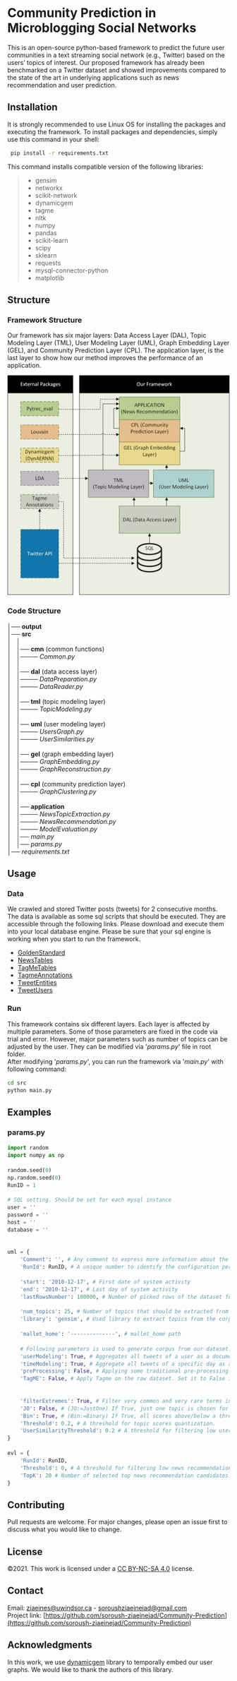 
# Community Prediction in Microblogging Social Networks

This is an open-source python-based framework to predict the future user communities in a text streaming social network (e.g., Twitter) based on the users’ topics of interest. Our proposed framework has already been benchmarked on a Twitter dataset and showed improvements compared to the state of the art in underlying applications such as news recommendation and user prediction.

## Installation

It is strongly recommended to use Linux OS for installing the packages and executing the framework. To install packages and dependencies, simply use this command in your shell:

```bash
 pip install -r requirements.txt
```
This command installs compatible version of the following libraries:

>* gensim
>* networkx
>* scikit-network
>* dynamicgem
>* tagme
>* nltk
>* numpy
>* pandas
>* scikit-learn
>* scipy
>* sklearn
>* requests
>* mysql-connector-python
>* matplotlib

## Structure

### Framework Structure
Our framework has six major layers: Data Access Layer (DAL),
Topic Modeling Layer (TML), User Modeling Layer (UML), Graph
Embedding Layer (GEL), and Community Prediction Layer (CPL).
The application layer, is the last
layer to show how our method improves the performance of an application.

![image info](fig1.png "T")


### Code Structure
│── **output**\
│── **src**\
│&nbsp;&nbsp;&nbsp;│\
│&nbsp;&nbsp;&nbsp;│── **cmn** (common functions)\
│&nbsp;&nbsp;&nbsp;│──── *Common.py*\
│&nbsp;&nbsp;&nbsp;│\
│&nbsp;&nbsp;&nbsp;│── **dal**  (data access layer)\
│&nbsp;&nbsp;&nbsp;│──── *DataPreparation.py*\
│&nbsp;&nbsp;&nbsp;│──── *DataReader.py*\
│&nbsp;&nbsp;&nbsp;│\
│&nbsp;&nbsp;&nbsp;│── **tml**  (topic modeling layer)\
│&nbsp;&nbsp;&nbsp;│──── *TopicModeling.py*\
│&nbsp;&nbsp;&nbsp;│\
│&nbsp;&nbsp;&nbsp;│── **uml** (user modeling layer)\
│&nbsp;&nbsp;&nbsp;│──── *UsersGraph.py*\
│&nbsp;&nbsp;&nbsp;│──── *UserSimilarities.py*\
│&nbsp;&nbsp;&nbsp;│\
│&nbsp;&nbsp;&nbsp;│── **gel** (graph embedding layer)\
│&nbsp;&nbsp;&nbsp;│──── *GraphEmbedding.py*\
│&nbsp;&nbsp;&nbsp;│──── *GraphReconstruction.py*\
│&nbsp;&nbsp;&nbsp;│\
│&nbsp;&nbsp;&nbsp;│── **cpl** (community prediction layer)\
│&nbsp;&nbsp;&nbsp;│──── *GraphClustering.py*\
│&nbsp;&nbsp;&nbsp;│\
│&nbsp;&nbsp;&nbsp;│── **application**\
│&nbsp;&nbsp;&nbsp;│──── *NewsTopicExtraction.py*\
│&nbsp;&nbsp;&nbsp;│──── *NewsRecommendation.py*\
│&nbsp;&nbsp;&nbsp;│──── *ModelEvaluation.py*\
│&nbsp;&nbsp;&nbsp;│── *main.py*\
│&nbsp;&nbsp;&nbsp;│── *params.py*\
│── *requirements.txt*


## Usage

### Data
We crawled and stored Twitter posts (tweets) for 2 consecutive months.
The data is available as some sql scripts that should be executed.
They are accessible through the following links. Please download and execute
them into your local database engine. Please be sure that your sql engine is
working when you start to run the framework.
* [GoldenStandard](https://uwin365.sharepoint.com/:u:/r/sites/cshfrg-CommunityPrediction/Shared%20Documents/Community%20Prediction/Projects/User_Community_Prediction/Data/golden_standard.sql?csf=1&web=1&e=DdsSPk)
* [NewsTables](https://uwin365.sharepoint.com/:u:/r/sites/cshfrg-CommunityPrediction/Shared%20Documents/Community%20Prediction/Projects/User_Community_Prediction/Data/news_tables.zip?csf=1&web=1&e=lrKwxs)
* [TagMeTables](https://uwin365.sharepoint.com/:u:/r/sites/cshfrg-CommunityPrediction/Shared%20Documents/Community%20Prediction/Projects/User_Community_Prediction/Data/tagme_tables.rar?csf=1&web=1&e=Ny5VRY)
* [TagmeAnnotations](https://uwin365.sharepoint.com/:u:/r/sites/cshfrg-CommunityPrediction/Shared%20Documents/Community%20Prediction/Projects/User_Community_Prediction/Data/tagmeannotations.rar?csf=1&web=1&e=PDtoi3)
* [TweetEntities](https://uwin365.sharepoint.com/:u:/r/sites/cshfrg-CommunityPrediction/Shared%20Documents/Community%20Prediction/Projects/User_Community_Prediction/Data/tweet_entities.rar?csf=1&web=1&e=RM5fr8)
* [TweetUsers](https://uwin365.sharepoint.com/:u:/r/sites/cshfrg-CommunityPrediction/Shared%20Documents/Community%20Prediction/Projects/User_Community_Prediction/Data/tweets_users.rar?csf=1&web=1&e=PisPI3)
### Run
This framework contains six different layers. Each layer is affected by multiple parameters.
Some of those parameters are fixed in the code via trial and error. However, major parameters such as number of topics can be adjusted by the user.
They can be modified via '*params.py*' file in root folder.\
After modifying '*params.py*', you can run the framework via '*main.py*' with following command:
```bash
cd src
python main.py
```
## Examples
### **params.py**
```python
import random
import numpy as np

random.seed(0)
np.random.seed(0)
RunID = 1                         

# SQL setting. Should be set for each mysql instance
user = ''
password = ''
host = ''
database = ''


uml = {
    'Comment': '', # Any comment to express more information about the configuration.
    'RunId': RunID, # A unique number to identify the configuration per run.

    'start': '2010-12-17', # First date of system activity
    'end': '2010-12-17', # Last day of system activity
    'lastRowsNumber': 100000, # Number of picked rows of the dataset for the whole process as a sample.

    'num_topics': 25, # Number of topics that should be extracted from our corpus.
    'library': 'gensim', # Used library to extract topics from the corpus. Could be 'gensim' or 'mallet'

    'mallet_home': '--------------', # mallet_home path
    
    # Following parameters is used to generate corpus from our dataset:
    'userModeling': True, # Aggregates all tweets of a user as a document
    'timeModeling': True, # Aggregate all tweets of a specific day as a document
    'preProcessing': False, # Applying some traditional pre-processing methods on corpus
    'TagME': False, # Apply Tagme on the raw dataset. Set it to False if tagme-dataset is used.
     

    'filterExtremes': True, # Filter very common and very rare terms in all documents.
    'JO': False, # (JO:=JustOne) If True, just one topic is chosen for each document
    'Bin': True, # (Bin:=Binary) If True, all scores above/below a threshold is set to 1/0 for each topic
    'Threshold': 0.2, # A threshold for topic scores quantization.
    'UserSimilarityThreshold': 0.2 # A threshold for filtering low user similarity scores.
}

evl = {
    'RunId': RunID,
    'Threshold': 0, # A threshold for filtering low news recommendation scores.
    'TopK': 20 # Number of selected top news recommendation candidates.
}
```

## Contributing
Pull requests are welcome. For major changes, please open an issue first to discuss what you would like to change.


## License
©2021. This work is licensed under a [CC BY-NC-SA 4.0](LICENSE.txt) license.

## Contact
Email: [ziaeines@uwindsor.ca](mailto:ziaeines@uwindsor.ca) - [soroushziaeinejad@gmail.com](mailto:soroushziaeinejad@gmail.com)\
Project link: [https://github.com/soroush-ziaeinejad/Community-Prediction](https://github.com/soroush-ziaeinejad/Community-Prediction)
## Acknowledgments
In this work, we use [dynamicgem](https://github.com/Sujit-O/dynamicgem) library to temporally embed our user graphs. We would like to thank the authors of this library.


